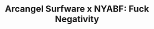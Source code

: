 ---
ee_id: '4376'
site: '1'
type: '2'
long_id: 2016-109 NYABF 2016
url: 2016-109-nyabf-2016
year: '2016'
medium: Tradeshow booth
commission:
add_credit:
dims:
pitch:
ps:
live_url:
related:
title: 'Arcangel Surfware x NYABF: Fuck Negativity'
youtube:
imgs: |-
  nyabf-2016-109-database-ek--GPeC.jpg
  nyabf-2016-109-database-ek--bw9S.jpg
  nyabf-2016-109-database-ek--8eCf.jpg
  nyabf-2016-109-database-ek--wUFW.jpg
  nyabf-2016-109-database-ek--Q6oU.jpg
subheading:
year2: '2016'
download:
add_credits:
related_code:
! '':
layout: things-i-made
---